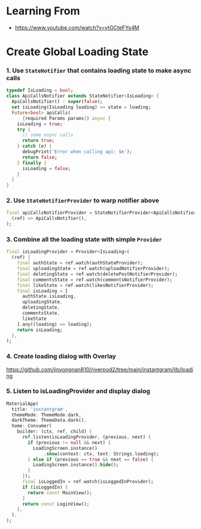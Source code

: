 # Learning From

- https://www.youtube.com/watch?v=vtGCteFYs4M

# Create Global Loading State

### 1. Use `StateNotifier` that contains loading state to make async calls

```dart
typedef IsLoading = bool;
class ApiCallsNotifier extends StateNotifier<IsLoading> {
  ApiCallsNotifier() : super(false);
  set isLoading(IsLoading loading) => state = loading;
  Future<bool> apiCalls(
      {required Params params}) async {
    isLoading = true;
    try {
      // some async calls
      return true;
    } catch (e) {
      debugPrint('Error when calling api: $e');
      return false;
    } finally {
      isLoading = false;
    }
  }
}
```

### 2. Use `StateNotifierProvider` to warp notifier above

```dart
final apiCallsNotifierProvider = StateNotifierProvider<ApiCallsNotifier, IsLoading>(
  (ref) => ApiCallsNotifier(),
);
```

### 3. Combine all the loading state with simple `Provider`

```dart
final isLoadingProvider = Provider<IsLoading>(
  (ref) {
    final authState = ref.watch(authStateProvider);
    final uploadingState = ref.watch(uploadNotifierProvider);
    final deletingState = ref.watch(deletePostNotifierProvider);
    final commentsState = ref.watch(commentsNotifierProvider);
    final likeState = ref.watch(likesNotifierProvider);
    final isLoading = [
      authState.isLoading,
      uploadingState,
      deletingState,
      commentsState,
      likeState
    ].any((loading) => loading);
    return isLoading;
  },
);
```

### 4. Create loading dialog with Overlay

https://github.com/jinyongnan810/riverpod2/tree/main/instantgram/lib/loading

### 5. Listen to isLoadingProvider and display dialog

```dart
MaterialApp(
  title: 'instantgram',
  themeMode: ThemeMode.dark,
  darkTheme: ThemeData.dark(),
  home: Consumer(
    builder: (ctx, ref, child) {
      ref.listen(isLoadingProvider, (previous, next) {
        if (previous != null && next) {
          LoadingScreen.instance()
              .show(context: ctx, text: Strings.loading);
        } else if (previous == true && next == false) {
          LoadingScreen.instance().hide();
        }
      });
      final isLoggedIn = ref.watch(isLoggedInProvider);
      if (isLoggedIn) {
        return const MainView();
      }
      return const LoginView();
    },
  ),
);
```
